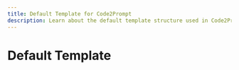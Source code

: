 ```yaml
---
title: Default Template for Code2Prompt
description: Learn about the default template structure used in Code2Prompt.
---
```


# Default Template
